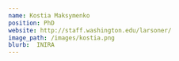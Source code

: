 ```yaml
---
name: Kostia Maksymenko
position: PhD
website: http://staff.washington.edu/larsoner/
image_path: /images/kostia.png
blurb:  INIRA
---
```

